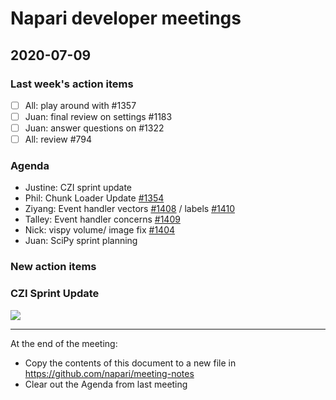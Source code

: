 # Napari developer meetings

## 2020-07-09

### Last week's action items
- [ ] All: play around with #1357
- [ ] Juan: final review on settings #1183
- [ ] Juan: answer questions on #1322
- [ ] All: review #794

### Agenda
- Justine: CZI sprint update
- Phil: Chunk Loader Update [#1354](https://github.com/napari/napari/pull/1354)
- Ziyang: Event handler vectors [#1408](https://github.com/napari/napari/issues/1408) / labels [#1410](https://github.com/napari/napari/issues/1410)
- Talley: Event handler concerns [#1409](https://github.com/napari/napari/issues/1409)
- Nick: vispy volume/ image fix [#1404](https://github.com/napari/napari/pull/1404)
- Juan: SciPy sprint planning

### New action items


### CZI Sprint Update

![](https://i.imgur.com/yMGj87B.png)


------

At the end of the meeting:
- Copy the contents of this document to a new file in https://github.com/napari/meeting-notes
- Clear out the Agenda from last meeting
